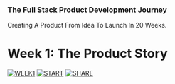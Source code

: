 ### The Full Stack Product Development Journey
Creating A Product From Idea To Launch In 20 Weeks.

# Week 1: The Product Story
[![WEEK1](https://img.shields.io/badge/Week_1-DONE-green.svg)]() [![START](https://img.shields.io/badge/START-YOUR_JOURNEY-green.svg)](https://www.youtube.com/playlist?list=PL9YBPmbctP4hSF3Runs61TGt7j1gjDj5z)
[![SHARE](https://img.shields.io/badge/SHARE-ON_TWITTER-blue.svg)](https://twitter.com/intent/tweet?text=Loving%20the%20%23fsdpjourney%20with%20@idancali%20http://github.com/idancali/fullstack) 
